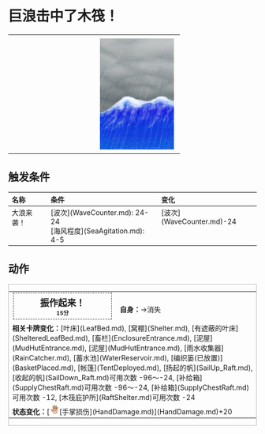# 巨浪击中了木筏！  
>   
  
<table class="table table-bordered" data-toggle="table"  data-show-header="false"><thead style="display:none"><tr ><th  style="width:50%;text-align:left;vertical-align:top;"  data-sortable="true"  >title</th><th  style="width:50%;text-align:left;vertical-align:top;"  ></th></tr></thead><tr ><td  style="width:50%;text-align:left;vertical-align:top;"  ></td><td  style="width:50%;text-align:left;vertical-align:top;"  ><div style="float:right; margin:5px"><div class="gamecard" style="width:150px; height:225px;"><a href="Event_Wave.md" style="color:black"><img decoding="async" src="../wiki/Sprite/WaveEvent.png" class="cardimage" style="max-width:150px;max-height:225px;"><span style="font-size: 25px;">巨浪击中了木筏！</span></a></div></div></td></tr></tbody></table>  
  
## 触发条件  
<table class="table table-bordered" data-toggle="table"  ><thead style=""><tr ><th  style="text-align:left;vertical-align:top;"  >名称</th><th  style="text-align:left;vertical-align:top;"  >条件</th><th  style="text-align:left;vertical-align:top;"  >变化</th></tr></thead><tr ><td  style="text-align:left;vertical-align:top;"  >大浪来袭！</td><td  style="text-align:left;vertical-align:top;"  >[波次](WaveCounter.md): 24-24<br>[海风程度](SeaAgitation.md): 4-5</td><td  style="text-align:left;vertical-align:top;"  >[波次](WaveCounter.md)-24</td></tr></tbody></table>  
  
## 动作  
<div  style="border:1px solid #BBB"><table><tr><td rowspan="2" style="width:200px;text-align:center;font-size:1.3em;font-weight:bold"><div style="padding:5px;border:1px dashed #333"><div>振作起来！</div><div style="font-size:0.6em;"><font data-toggle="tooltip" data-placement="top" title="1TP">15分</font></div></div></td><td></td></tr><tr><td><b>自身：</b>→消失</td></tr><tr><td colspan="2"><b>相关卡牌变化：</b>[叶床](LeafBed.md), [窝棚](Shelter.md), [有遮蔽的叶床](ShelteredLeafBed.md), [畜栏](EnclosureEntrance.md), [泥屋](MudHutEntrance.md), [泥屋](MudHutEntrance.md), [雨水收集器](RainCatcher.md), [蓄水池](WaterReservoir.md), [编织篓(已放置)](BasketPlaced.md), [帐篷](TentDeployed.md), [扬起的帆](SailUp_Raft.md), [收起的帆](SailDown_Raft.md)可用次数  -96～-24, [补给箱](SupplyChestRaft.md)可用次数  -96～-24, [补给箱](SupplyChestRaft.md)可用次数  -12, [木筏庇护所](RaftShelter.md)可用次数  -24</td></tr><tr><td colspan="2"><b>状态变化：</b>[<div style="width:20px;display:inline-block;text-align:center"><img decoding="async" src="../wiki/Sprite/Hand.png" href="a.md" style="max-width:20px;max-height:20px;"></div>[手掌损伤](HandDamage.md)](HandDamage.md)+20</td></tr></table></div>  
  
  


<script>document.title="巨浪击中了木筏！ - 卡牌生存百科 Card Survival Wiki";</script>